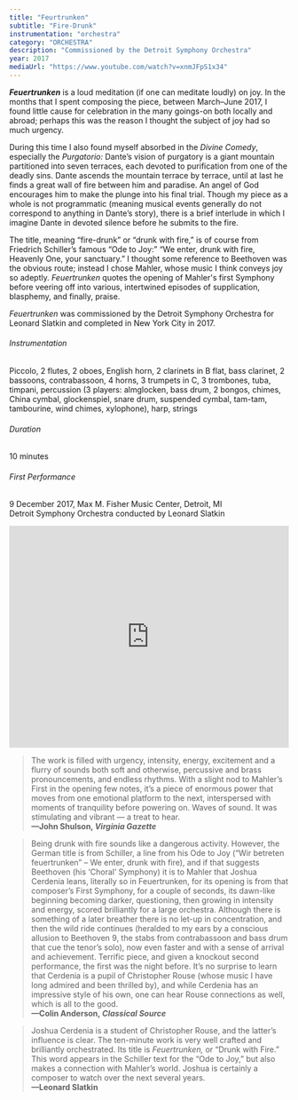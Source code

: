 ```yaml
---
title: "Feurtrunken"
subtitle: "Fire-Drunk"
instrumentation: "orchestra"
category: "ORCHESTRA"
description: "Commissioned by the Detroit Symphony Orchestra"
year: 2017
mediaUrl: "https://www.youtube.com/watch?v=xnmJFpS1x34"
---
```


_**Feuertrunken**_ is a loud meditation (if one can meditate loudly) on joy. In the months that I spent composing the piece, between March–June 2017, I found little cause for celebration in the many goings-on both locally and abroad; perhaps this was the reason I thought the subject of joy had so much urgency.

During this time I also found myself absorbed in the _Divine Comedy_, especially the _Purgatorio:_ Dante’s vision of purgatory is a giant mountain partitioned into seven terraces, each devoted to purification from one of the deadly sins. Dante ascends the mountain terrace by terrace, until at last he finds a great wall of fire between him and paradise. An angel of God encourages him to make the plunge into his final trial. Though my piece as a whole is not programmatic (meaning musical events generally do not correspond to anything in Dante’s story), there is a brief interlude in which I imagine Dante in devoted silence before he submits to the fire.

The title, meaning “fire-drunk” or “drunk with fire,” is of course from Friedrich Schiller’s famous “Ode to Joy:” “We enter, drunk with fire, Heavenly One, your sanctuary.” I thought some reference to Beethoven was the obvious route; instead I chose Mahler, whose music I think conveys joy so adeptly. _Feuertrunken_ quotes the opening of Mahler's first Symphony before veering off into various, intertwined episodes of supplication, blasphemy, and finally, praise.

_Feuertrunken_ was commissioned by the Detroit Symphony Orchestra for Leonard Slatkin and completed in New York City in 2017.

###### Instrumentation
 Piccolo, 2 flutes, 2 oboes, English horn, 2 clarinets in B flat, bass clarinet, 2 bassoons, contrabassoon, 4 horns, 3 trumpets in C, 3 trombones, tuba, timpani, percussion (3 players: almglocken, bass drum, 2 bongos, chimes, China cymbal, glockenspiel, snare drum, suspended cymbal, tam-tam, tambourine, wind chimes, xylophone), harp, strings

###### Duration
 10 minutes

###### First Performance
 9 December 2017, Max M. Fisher Music Center, Detroit, MI\
 Detroit Symphony Orchestra conducted by Leonard Slatkin

<iframe src="https://www.youtube.com/embed/xnmJFpS1x34" width="100%" height="400" frameborder="0" allowfullscreen="allowfullscreen"></iframe>

<span></span>

>The work is filled with urgency, intensity, energy, excitement and a flurry of sounds both soft and otherwise, percussive and brass pronouncements, and endless rhythms. With a slight nod to Mahler’s First in the opening few notes, it’s a piece of enormous power that moves from one emotional platform to the next, interspersed with moments of tranquility before powering on. Waves of sound. It was stimulating and vibrant — a treat to hear.\
**—John Shulson, _Virginia Gazette_**

>Being drunk with fire sounds like a dangerous activity. However, the German title is from Schiller, a line from his Ode to Joy (“Wir betreten feuertrunken” – We enter, drunk with fire), and if that suggests Beethoven (his ‘Choral’ Symphony) it is to Mahler that Joshua Cerdenia leans, literally so in Feuertrunken, for its opening is from that composer’s First Symphony, for a couple of seconds, its dawn-like beginning becoming darker, questioning, then growing in intensity and energy, scored brilliantly for a large orchestra. Although there is something of a later breather there is no let-up in concentration, and then the wild ride continues (heralded to my ears by a conscious allusion to Beethoven 9, the stabs from contrabassoon and bass drum that cue the tenor’s solo), now even faster and with a sense of arrival and achievement. Terrific piece, and given a knockout second performance, the first was the night before. It’s no surprise to learn that Cerdenia is a pupil of Christopher Rouse (whose music I have long admired and been thrilled by), and while Cerdenia has an impressive style of his own, one can hear Rouse connections as well, which is all to the good.\
**—Colin Anderson, _Classical Source_**

>Joshua Cerdenia is a student of Christopher Rouse, and the latter’s influence is clear. The ten-minute work is very well crafted and brilliantly orchestrated. Its title is _Feuertrunken,_ or “Drunk with Fire.” This word appears in the Schiller text for the “Ode to Joy,” but also makes a connection with Mahler’s world. Joshua is certainly a composer to watch over the next several years.\
**—Leonard Slatkin**